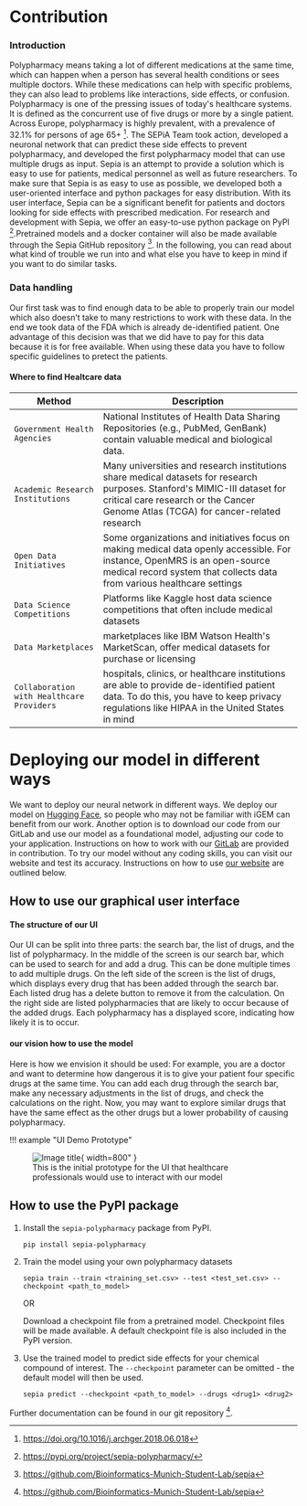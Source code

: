 
# Contribution

### Introduction
Polypharmacy means taking a lot of different medications at the same time, which can happen when a person has several health conditions or sees multiple doctors. While these medications can help with specific problems, they can also lead to problems like interactions, side effects, or confusion. Polypharmacy is one of the pressing issues of today's healthcare systems. It is defined as the concurrent use of five drugs or more by a single patient. Across Europe, polypharmacy is highly prevalent, with a prevalence of 32.1% for persons of age 65+ [^1]. The SEPiA Team took action, developed a neuronal network that can predict these side effects to prevent polypharmacy, and developed the first polypharmacy model that can use multiple drugs as input. Sepia is an attempt to provide a solution which is easy to use for patients, medical personnel as well as future researchers. To make sure that Sepia is as easy to use as possible, we developed both a user-oriented interface and python packages for easy distribution. With its user interface, Sepia can be a significant benefit for patients and doctors looking for side effects with prescribed medication. For research and development with Sepia, we offer an easy-to-use python package on PyPI [^2].Pretrained models and a docker container will also be made available through the Sepia GitHub repository [^3]. In the following, you can read about what kind of trouble we run into and what else you have to keep in mind if you want to do similar tasks.

### Data handling 
Our first task was to find enough data to be able to properly train our model which also doesn’t take to many restrictions to work with these data. In the end we took data of the FDA which is already de-identified patient. One advantage of this decision was that we did have to pay for this data because it is for free available. When using these data you have to follow specific guidelines to pretect the patients.

#### Where to find Healtcare data
| Method      | Description                          |
| ----------- | ------------------------------------ |
| `Government Health Agencies`| National Institutes of Health Data Sharing Repositories (e.g., PubMed, GenBank) contain valuable medical and biological data.|
| `Academic Research Institutions`| Many universities and research institutions share medical datasets for research purposes. Stanford's MIMIC-III dataset for critical care research or the Cancer Genome Atlas (TCGA) for cancer-related research|
| `Open Data Initiatives`| Some organizations and initiatives focus on making medical data openly accessible. For instance, OpenMRS is an open-source medical record system that collects data from various healthcare settings |
| `Data Science Competitions`| Platforms like Kaggle host data science competitions that often include medical datasets |
| `Data Marketplaces`| marketplaces like IBM Watson Health's MarketScan, offer medical datasets for purchase or licensing |
| `Collaboration with Healthcare Providers`| hospitals, clinics, or healthcare institutions are able to provide de-identified patient data. To do this, you have to keep privacy regulations like HIPAA in the United States in mind|

# Deploying our model in different ways 
We want to deploy our neural network in different ways. We deploy our model on [Hugging Face](https://huggingface.co/BioinformaticsMunichStudentLab), so people who may not be familiar with iGEM can benefit from our work. Another option is to download our code from our GitLab and use our model as a foundational model, adjusting our code to your application. Instructions on how to work with our [GitLab](https://gitlab.igem.org/2023/software-tools/munichbioinformatics) are provided in contribution. To try our model without any coding skills, you can visit our website and test its accuracy. Instructions on how to use [our website](http://sepia.bmsl.org/) are outlined below.

## How to use our graphical user interface 
#### The structure of our UI 
Our UI can be split into three parts: the search bar, the list of drugs, and the list of polypharmacy.
In the middle of the screen is our search bar, which can be used to search for and add a drug. This can be done multiple times to add multiple drugs. On the left side of the screen is the list of drugs, which displays every drug that has been added through the search bar. Each listed drug has a delete button to remove it from the calculation. On the right side are listed polypharmacies that are likely to occur because of the added drugs. Each polypharmacy has a displayed score, indicating how likely it is to occur.
#### our vision how to use the model
Here is how we envision it should be used: For example, you are a doctor and want to determine how dangerous it is to give your patient four specific drugs at the same time. You can add each drug through the search bar, make any necessary adjustments in the list of drugs, and check the calculations on the right. Now, you may want to explore similar drugs that have the same effect as the other drugs but a lower probability of causing polypharmacy.

!!! example "UI Demo Prototype"
    <figure markdown>
        ![Image title](https://static.igem.wiki/teams/5016/wiki/ui-demo-1.jpeg){ width=800" }
    <figcaption>This is the initial prototype for the UI that healthcare professionals would use to interact with our model</figcaption>
    </figure>

## How to use the PyPI package
1. Install the `sepia-polypharmacy` package from PyPI.
    ```shell
    pip install sepia-polypharmacy
    ```

2. Train the model using your own polypharmacy datasets
    
    ```shell
    sepia train --train <training_set.csv> --test <test_set.csv> --checkpoint <path_to_model>
    ```
   
    OR

    Download a checkpoint file from a pretrained model.
    Checkpoint files will be made available. A default checkpoint file is also included in the PyPI version.


3. Use the trained model to predict side effects for your chemical compound of interest. The `--checkpoint` parameter can be omitted - the default model will then be used.

   ```shell
   sepia predict --checkpoint <path_to_model> --drugs <drug1> <drug2>
   ```

Further documentation can be found in our git repository [^3].


[^1]: https://doi.org/10.1016/j.archger.2018.06.018

[^2]: https://pypi.org/project/sepia-polypharmacy/

[^3]: https://github.com/Bioinformatics-Munich-Student-Lab/sepia

